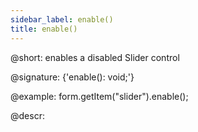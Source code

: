 ```yaml
---
sidebar_label: enable()
title: enable()
---          
```


@short: enables a disabled Slider control

@signature: {'enable(): void;'}

@example:
form.getItem("slider").enable();

@descr:
